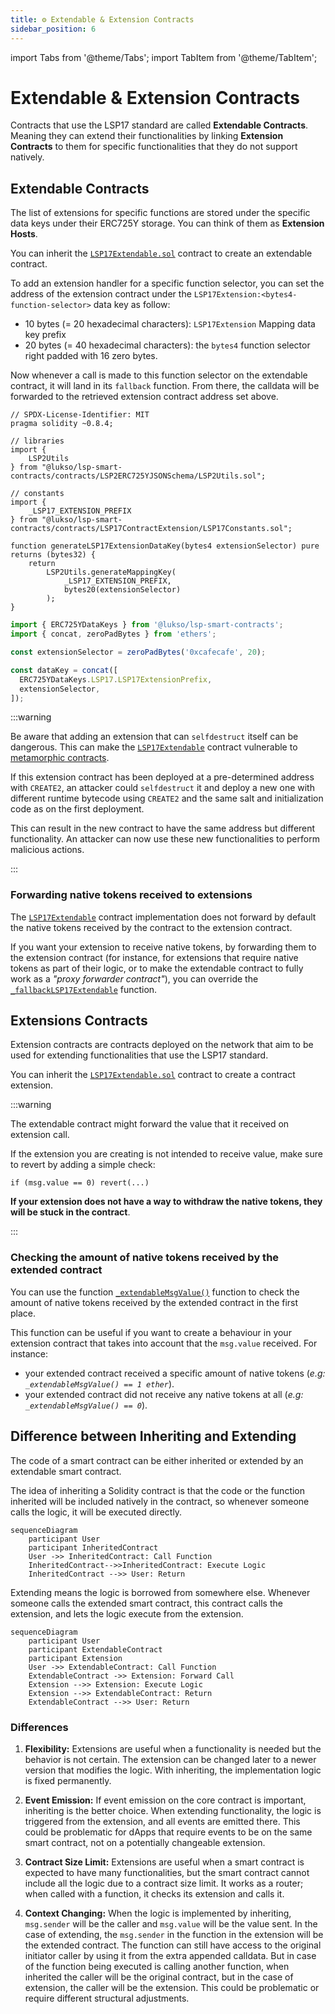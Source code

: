 ```yaml
---
title: ⚙️ Extendable & Extension Contracts
sidebar_position: 6
---
```


import Tabs from '@theme/Tabs';
import TabItem from '@theme/TabItem';

# Extendable & Extension Contracts

Contracts that use the LSP17 standard are called **Extendable Contracts**. Meaning they can extend their functionalities by linking **Extension Contracts** to them for specific functionalities that they do not support natively.

## Extendable Contracts

The list of extensions for specific functions are stored under the specific data keys under their ERC725Y storage. You can think of them as **Extension Hosts**.

You can inherit the [`LSP17Extendable.sol`](../contracts/LSP17ContractExtension/LSP17Extendable.md) contract to create an extendable contract.

To add an extension handler for a specific function selector, you can set the address of the extension contract under the `LSP17Extension:<bytes4-function-selector>` data key as follow:

- 10 bytes (= 20 hexadecimal characters): `LSP17Extension` Mapping data key prefix
- 20 bytes (= 40 hexadecimal characters): the `bytes4` function selector right padded with 16 zero bytes.

Now whenever a call is made to this function selector on the extendable contract, it will land in its `fallback` function. From there, the calldata will be forwarded to the retrieved extension contract address set above.

<Tabs>
  
  <TabItem value="solidity" label="solidity">

```solidity
// SPDX-License-Identifier: MIT
pragma solidity ~0.8.4;

// libraries
import {
    LSP2Utils
} from "@lukso/lsp-smart-contracts/contracts/LSP2ERC725YJSONSchema/LSP2Utils.sol";

// constants
import {
    _LSP17_EXTENSION_PREFIX
} from "@lukso/lsp-smart-contracts/contracts/LSP17ContractExtension/LSP17Constants.sol";

function generateLSP17ExtensionDataKey(bytes4 extensionSelector) pure returns (bytes32) {
    return
        LSP2Utils.generateMappingKey(
            _LSP17_EXTENSION_PREFIX,
            bytes20(extensionSelector)
        );
}
```

  </TabItem>

  <TabItem value="ethers-v6" label="ethers v6">

```js
import { ERC725YDataKeys } from '@lukso/lsp-smart-contracts';
import { concat, zeroPadBytes } from 'ethers';

const extensionSelector = zeroPadBytes('0xcafecafe', 20);

const dataKey = concat([
  ERC725YDataKeys.LSP17.LSP17ExtensionPrefix,
  extensionSelector,
]);
```

  </TabItem>

</Tabs>

:::warning

Be aware that adding an extension that can `selfdestruct` itself can be dangerous. This can make the [`LSP17Extendable`](../contracts/LSP17ContractExtension/LSP17Extendable.md) contract vulnerable to [metamorphic contracts](https://twitter.com/samczsun/status/1660012956632104960).

If this extension contract has been deployed at a pre-determined address with `CREATE2`, an attacker could `selfdestruct` it and deploy a new one with different runtime bytecode using `CREATE2` and the same salt and initialization code as on the first deployment.

This can result in the new contract to have the same address but different functionality. An attacker can now use these new functionalities to perform malicious actions.

:::

### Forwarding native tokens received to extensions

The [`LSP17Extendable`](../contracts/LSP17ContractExtension/LSP17Extendable.md) contract implementation does not forward by default the native tokens received by the contract to the extension contract.

If you want your extension to receive native tokens, by forwarding them to the extension contract (for instance, for extensions that require native tokens as part of their logic, or to make the extendable contract to fully work as a _"proxy forwarder contract"_), you can override the [`_fallbackLSP17Extendable`](../contracts/LSP17ContractExtension/LSP17Extendable.md#_fallbacklsp17extendable) function.

## Extensions Contracts

Extension contracts are contracts deployed on the network that aim to be used for extending functionalities that use the LSP17 standard.

You can inherit the [`LSP17Extendable.sol`](../contracts/LSP17ContractExtension/LSP17Extendable.md) contract to create a contract extension.

:::warning

The extendable contract might forward the value that it received on extension call.

If the extension you are creating is not intended to receive value, make sure to revert by adding a simple check:

```solidity
if (msg.value == 0) revert(...)
```

**If your extension does not have a way to withdraw the native tokens, they will be stuck in the contract**.

:::

### Checking the amount of native tokens received by the extended contract

You can use the function [`_extendableMsgValue()`](../contracts/LSP17ContractExtension/LSP17Extension.md#_extendablemsgvalue) function to check the amount of native tokens received by the extended contract in the first place.

This function can be useful if you want to create a behaviour in your extension contract that takes into account that the `msg.value` received. For instance:

- your extended contract received a specific amount of native tokens (_e.g: `_extendableMsgValue() == 1 ether`_).
- your extended contract did not receive any native tokens at all (_e.g: `_extendableMsgValue() == 0`_).

## Difference between Inheriting and Extending

The code of a smart contract can be either inherited or extended by an extendable smart contract.

The idea of inheriting a Solidity contract is that the code or the function inherited will be included natively in the contract, so whenever someone calls the logic, it will be executed directly.

```mermaid
sequenceDiagram
    participant User
    participant InheritedContract
    User ->> InheritedContract: Call Function
    InheritedContract-->>InheritedContract: Execute Logic
    InheritedContract -->> User: Return
```

Extending means the logic is borrowed from somewhere else. Whenever someone calls the extended smart contract, this contract calls the extension, and lets the logic execute from the extension.

```mermaid
sequenceDiagram
    participant User
    participant ExtendableContract
    participant Extension
    User ->> ExtendableContract: Call Function
    ExtendableContract ->> Extension: Forward Call
    Extension -->> Extension: Execute Logic
    Extension -->> ExtendableContract: Return
    ExtendableContract -->> User: Return
```

### Differences

1. **Flexibility:** Extensions are useful when a functionality is needed but the behavior is not certain. The extension can be changed later to a newer version that modifies the logic. With inheriting, the implementation logic is fixed permanently.

2. **Event Emission:** If event emission on the core contract is important, inheriting is the better choice. When extending functionality, the logic is triggered from the extension, and all events are emitted there. This could be problematic for dApps that require events to be on the same smart contract, not on a potentially changeable extension.

3. **Contract Size Limit:** Extensions are useful when a smart contract is expected to have many functionalities, but the smart contract cannot include all the logic due to a contract size limit. It works as a router; when called with a function, it checks its extension and calls it.

4. **Context Changing:** When the logic is implemented by inheriting, `msg.sender` will be the caller and `msg.value` will be the value sent. In the case of extending, the `msg.sender` in the function in the extension will be the extended contract. The function can still have access to the original initiator caller by using it from the extra appended calldata. But in case of the function being executed is calling another function, when inherited the caller will be the original contract, but in the case of extension, the caller will be the extension. This could be problematic or require different structural adjustments.
